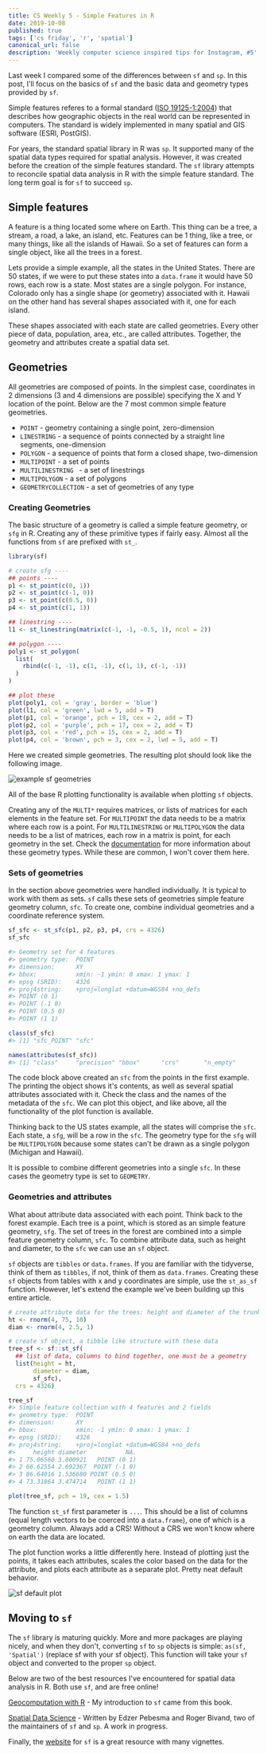 ```yaml
---
title: CS Weekly 5 - Simple Features in R
date: 2019-10-08
published: true
tags: ['cs friday', 'r', 'spatial']
canonical_url: false
description: 'Weekly computer science inspired tips for Instagram, #5'
--- 
```


Last week I compared some of the differences between `sf` and `sp`. In this post, I'll focus on the basics of `sf` and the basic data and geometry types provided by `sf`.

Simple features referes to a formal standard ([ISO 19125-1:2004](https://www.opengeospatial.org/standards/sfa)) that describes how geographic objects in the real world can be represented in computers. The standard is widely implemented in many spatial and GIS software (ESRI, PostGIS). 

For years, the standard spatial library in R was `sp`. It supported many of the spatial data types required for spatial analysis. However, it was created before the creation of the simple features standard. The `sf` library attempts to reconcile spatial data analysis in R with the simple feature standard. The long term goal is for `sf` to succeed `sp`. 

## Simple features

A feature is a thing located some where on Earth. This thing can be a tree, a stream, a road, a lake, an island, etc. Features can be 1 thing, like a tree, or many things, like all the islands of Hawaii. So a set of features can form a single object, like all the trees in a forest.

Lets provide a simple example, all the states in the United States. There are 50 states, if we were to put these states into a `data.frame` it would have 50 rows, each row is a state. Most states are a single polygon. For instance, Colorado only has a single shape (or geometry) associated with it. Hawaii on the other hand has several shapes associated with it, one for each island.

These shapes associated with each state are called geometries. Every other piece of data, population, area, etc., are called attributes. Together, the geometry and attributes create a spatial data set.

## Geometries

All geometries are composed of points. In the simplest case, coordinates in 2 dimensions (3 and 4 dimensions are possible) specifying the X and Y location of the point. Below are the 7 most common simple feature geometries.

* `POINT` - geometry containing a single point, zero-dimension
* `LINESTRING` - a sequence of points connected by a straight line segments, one-dimension
* `POLYGON` - a sequence of points that form a closed shape, two-dimension
* `MULTIPOINT` - a set of points
* `MULTILINESTRING ` - a set of linestrings
* `MULTIPOLYGON` - a set of polygons
* `GEOMETRYCOLLECTION` - a set of geometries of any type

### Creating Geometries

The basic structure of a geometry is called a simple feature geometry, or `sfg` in R. Creating any of these primitive types if fairly easy. Almost all the functions from `sf` are prefixed with `st_`.

```r
library(sf)

# create sfg ----
## points ----
p1 <- st_point(c(0, 1))
p2 <- st_point(c(-1, 0))
p3 <- st_point(c(0.5, 0))
p4 <- st_point(c(1, 1))

## linestring ----
l1 <- st_linestring(matrix(c(-1, -1, -0.5, 1), ncol = 2))

## polygon ----
poly1 <- st_polygon(
  list(
    rbind(c(-1, -1), c(1, -1), c(1, 1), c(-1, -1))
  )
)

## plot these
plot(poly1, col = 'gray', border = 'blue')
plot(l1, col = 'green', lwd = 5, add = T)
plot(p1, col = 'orange', pch = 19, cex = 2, add = T)
plot(p2, col = 'purple', pch = 17, cex = 2, add = T)
plot(p3, col = 'red', pch = 15, cex = 2, add = T)
plot(p4, col = 'brown', pch = 3, cex = 2, lwd = 5, add = T)
```

Here we created simple geometries. The resulting plot should look like the following image. 

![example sf geometries](./geometry-example.jpeg)

All of the base R plotting functionality is available when plotting `sf` objects. 

Creating any of the `MULTI*` requires matrices, or lists of matrices for each elements in the feature set. For `MULTIPOINT` the data needs to be a matrix where each row is a point. For `MULTILINESTRING` or `MULTIPOLYGON` the data needs to be a list of matrices, each row in a matrix is point, for each geometry in the set. Check the [documentation](https://r-spatial.github.io/sf/reference/st.html) for more information about these geometry types. While these are common, I won't cover them here.

### Sets of geometries

In the section above geometries were handled individually. It is typical to work with them as sets. `sf` calls these sets of geometries simple feature geometry column, `sfc`. To create one, combine individual geometries and a coordinate reference system. 

```r
sf_sfc <- st_sfc(p1, p2, p3, p4, crs = 4326)
sf_sfc

#> Geometry set for 4 features 
#> geometry type:  POINT
#> dimension:      XY
#> bbox:           xmin: -1 ymin: 0 xmax: 1 ymax: 1
#> epsg (SRID):    4326
#> proj4string:    +proj=longlat +datum=WGS84 +no_defs
#> POINT (0 1)
#> POINT (-1 0)
#> POINT (0.5 0)
#> POINT (1 1)

class(sf_sfc)
#> [1] "sfc_POINT" "sfc"

names(attributes(sf_sfc))
#> [1] "class"     "precision" "bbox"      "crs"       "n_empty"
```

The code block above created an `sfc` from the points in the first example. The printing the object shows it's contents, as well as several spatial attributes associated with it. Check the class and the names of the metadata of the `sfc`. We can plot this object, and like above, all the functionality of the plot function is available.

Thinking back to the US states example, all the states will comprise the `sfc`. Each state, a `sfg`, will be a row in the `sfc`. The geometry type for the `sfg` will be `MULTIPOLYGON` because some states can't be drawn as a single polygon (Michigan and Hawaii).

It is possible to combine different geometries into a single `sfc`. In these cases the geometry type is set to `GEOMETRY`.

### Geometries and attributes

What about attribute data associated with each point. Think back to the forest example. Each tree is a point, which is stored as an simple feature geometry, `sfg`. The set of trees in the forest are combined into a simple feature geometry column, `sfc`. To combine attribute data, such as height and diameter, to the `sfc` we can use an `sf` object. 

`sf` objects are `tibbles` or `data.frames`. If you are familiar with the tidyverse, think of them as `tibbles`, if not, think of them as `data.frames`. Creating these `sf` objects from tables with x and y coordinates are simple, use the `st_as_sf` function. However, let's extend the example we've been building up this entire article.

```r
# create attribute data for the trees: height and diameter of the trunk
ht <- rnorm(4, 75, 10)
diam <- rnorm(4, 2.5, 1)

# create sf object, a tibble like structure with these data
tree_sf <- sf::st_sf(
  ## list of data, columns to bind together, one must be a geometry
  list(height = ht,
       diameter = diam,
       sf_sfc),
  crs = 4326)

tree_sf
#> Simple feature collection with 4 features and 2 fields
#> geometry type:  POINT
#> dimension:      XY
#> bbox:           xmin: -1 ymin: 0 xmax: 1 ymax: 1
#> epsg (SRID):    4326
#> proj4string:    +proj=longlat +datum=WGS84 +no_defs
#>     height diameter           NA.
#> 1 75.06560 3.800921   POINT (0 1)
#> 2 66.62554 2.692367  POINT (-1 0)
#> 3 86.64016 1.536680 POINT (0.5 0)
#> 4 73.31864 3.474714   POINT (1 1)

plot(tree_sf, pch = 19, cex = 1.5)
```

The function `st_sf` first parameter is `...`. This should be a list of columns (equal length vectors to be coerced into a `data.frame`), one of which is a geometry column. Always add a CRS! Without a CRS we won't know where on earth the data are located. 

The plot function works a little differently here. Instead of plotting just the points, it takes each attributes, scales the color based on the data for the attribute, and plots each attribute as a separate plot. Pretty neat default behavior.

![sf default plot](./sf-default-plot.jpeg)

## Moving to `sf`

The `sf` library is maturing quickly. More and more packages are playing nicely, and when they don't, converting `sf` to `sp` objects is simple: `as(sf, 'Spatial')` (replace sf with your sf object). This function will take your `sf` object and converted to the proper `sp` object. 

Below are two of the best resources I've encountered for spatial data analysis in R. Both use `sf`, and are free online!

[Geocomputation with R](https://geocompr.robinlovelace.net/) - My introduction to `sf` came from this book. 

[Spatial Data Science](https://keen-swartz-3146c4.netlify.com/index.html) - Written by Edzer Pebesma and Roger Bivand, two of the maintainers of `sf` and `sp`. A work in progress.

Finally, the [website](https://r-spatial.github.io/sf/index.html) for `sf` is a great resource with many vignettes.